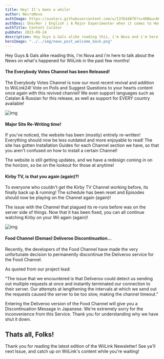 ```yaml
---
title: Hey! It's been a while!
author: NecroNova
authImage: https://avatars.githubusercontent.com/u/137644876?s=400&u=66204d516eb932308d3aa74e1fa595f8a8eeca19&v=4
authDesc: She/Her | English | A Major Experimenter when it comes to Homebrew Software for Nintendo Consoles.
authTitle: Content Curator
pubDate: 2023-09-24
description: Hey Guys & Gals alike reading this, i'm Nova and i'm here to talk about the News on what's happened for WiiLink in the past few months!
heroImage: "../../img/news_post_welcome_back.png"
---
```

Hey Guys & Gals alike reading this, i'm Nova and i'm here to talk about the News on what's happened for WiiLink in the past few months!

#### The Everybody Votes Channel has been Released!

The Everybody Votes Channel is now our most recent revival and addition to WiiLink24! Vote on Polls and Suggest Questions to your hearts content once again with this revived channel! We even support languages such as Catalan & Russian for this release, as well as support for EVERY country available!

![img](https://raw.githubusercontent.com/nami1yt/web/main/public/Images/EVC_Banner.webp)
#### Major Site Re-Writing time!

If you've noticed, the website has been (mostly) entirely re-written! Everything should now be less outdated and more enjoyable to read!
The site has gotten Installation Guides for each Channel section we have, so that you aren't confused on how to install a certain Channel!

The website is still getting updates, and we have a redesign coming in on the horizon, so be on the lookout for those at anytime!

#### Kirby TV, is that you again (again)?!

To everyone who couldn't get the Kirby TV Channel working before, its finally back up & running! The schedule has been reset and Episodes should now be playing on the Channel again (again)!

The issue with the Channel that plagued its re-runs before was on the server side of things. Now that it has been fixed, you can all continue watching Kirby on your Wii again (again)!

![img](https://cdn.wikirby.com/2/24/KRBaY_E001_end_scene_screenshot.png)

#### Food Channel (Demae) Deliveroo Discontinuation...

Recently, the developers of the Food Channel have made the very unfortunate decision to permanently discontinue the Deliveroo service for the Food Channel.

As quoted from our project lead:

"The issue that we encountered is that Deliveroo could detect us sending out multiple requests at once and instantly terminated our connection to their server. Our attempts at lengthening the intervals at which we send out the requests caused the server to be too slow, making the channel timeout."

Entering the Deliveroo version of the Food Channel will give you a Discontinuation Message in Japanese.
We're extremely sorry for the inconvenience from this Service. Thank you for understanding why we have shut it down.

## Thats all, Folks!

Thank you for reading the latest edition of the WiiLink Newsletter! See ya'll next Issue, and catch up on WiiLink's content while you're waiting!